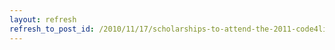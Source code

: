 ```yaml
---
layout: refresh
refresh_to_post_id: /2010/11/17/scholarships-to-attend-the-2011-code4lib-conference-deadline-dec-6-2010
---
```

